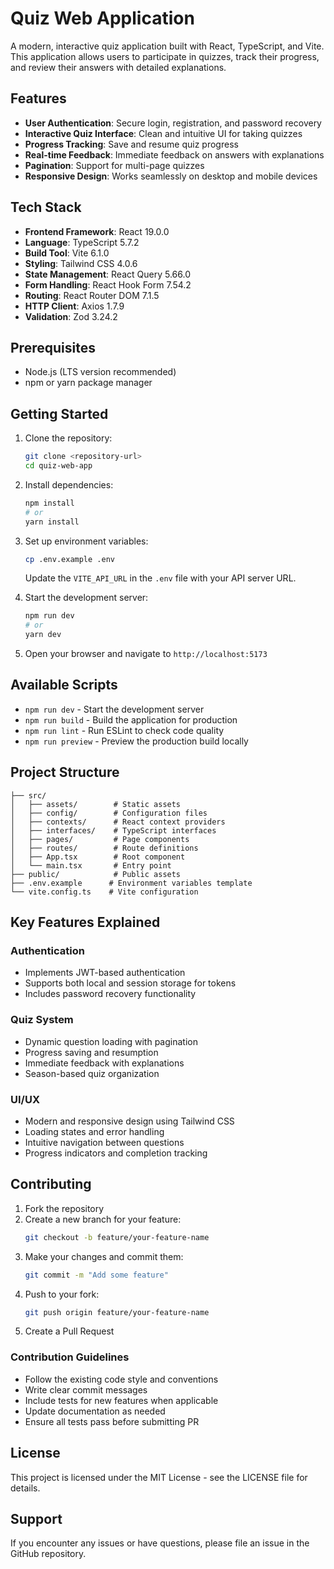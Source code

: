 # Quiz Web Application

A modern, interactive quiz application built with React, TypeScript, and Vite. This application allows users to participate in quizzes, track their progress, and review their answers with detailed explanations.

## Features

-   **User Authentication**: Secure login, registration, and password recovery
-   **Interactive Quiz Interface**: Clean and intuitive UI for taking quizzes
-   **Progress Tracking**: Save and resume quiz progress
-   **Real-time Feedback**: Immediate feedback on answers with explanations
-   **Pagination**: Support for multi-page quizzes
-   **Responsive Design**: Works seamlessly on desktop and mobile devices

## Tech Stack

-   **Frontend Framework**: React 19.0.0
-   **Language**: TypeScript 5.7.2
-   **Build Tool**: Vite 6.1.0
-   **Styling**: Tailwind CSS 4.0.6
-   **State Management**: React Query 5.66.0
-   **Form Handling**: React Hook Form 7.54.2
-   **Routing**: React Router DOM 7.1.5
-   **HTTP Client**: Axios 1.7.9
-   **Validation**: Zod 3.24.2

## Prerequisites

-   Node.js (LTS version recommended)
-   npm or yarn package manager

## Getting Started

1. Clone the repository:

    ```bash
    git clone <repository-url>
    cd quiz-web-app
    ```

2. Install dependencies:

    ```bash
    npm install
    # or
    yarn install
    ```

3. Set up environment variables:

    ```bash
    cp .env.example .env
    ```

    Update the `VITE_API_URL` in the `.env` file with your API server URL.

4. Start the development server:

    ```bash
    npm run dev
    # or
    yarn dev
    ```

5. Open your browser and navigate to `http://localhost:5173`

## Available Scripts

-   `npm run dev` - Start the development server
-   `npm run build` - Build the application for production
-   `npm run lint` - Run ESLint to check code quality
-   `npm run preview` - Preview the production build locally

## Project Structure

```
├── src/
│   ├── assets/        # Static assets
│   ├── config/        # Configuration files
│   ├── contexts/      # React context providers
│   ├── interfaces/    # TypeScript interfaces
│   ├── pages/         # Page components
│   ├── routes/        # Route definitions
│   ├── App.tsx        # Root component
│   └── main.tsx       # Entry point
├── public/            # Public assets
├── .env.example      # Environment variables template
└── vite.config.ts    # Vite configuration
```

## Key Features Explained

### Authentication

-   Implements JWT-based authentication
-   Supports both local and session storage for tokens
-   Includes password recovery functionality

### Quiz System

-   Dynamic question loading with pagination
-   Progress saving and resumption
-   Immediate feedback with explanations
-   Season-based quiz organization

### UI/UX

-   Modern and responsive design using Tailwind CSS
-   Loading states and error handling
-   Intuitive navigation between questions
-   Progress indicators and completion tracking

## Contributing

1. Fork the repository
2. Create a new branch for your feature:
    ```bash
    git checkout -b feature/your-feature-name
    ```
3. Make your changes and commit them:
    ```bash
    git commit -m "Add some feature"
    ```
4. Push to your fork:
    ```bash
    git push origin feature/your-feature-name
    ```
5. Create a Pull Request

### Contribution Guidelines

-   Follow the existing code style and conventions
-   Write clear commit messages
-   Include tests for new features when applicable
-   Update documentation as needed
-   Ensure all tests pass before submitting PR

## License

This project is licensed under the MIT License - see the LICENSE file for details.

## Support

If you encounter any issues or have questions, please file an issue in the GitHub repository.
